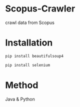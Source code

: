 # Scopus-Crawler
crawl data from Scopus

# Installation
```bash
pip install beautifulsoup4
```
```bash
pip install selenium
```
# Method
Java & Python
